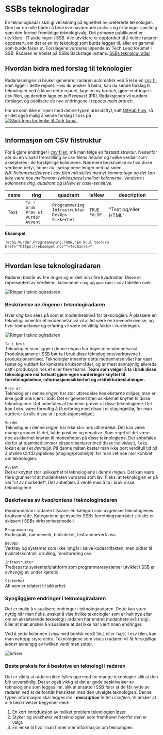 
# SSBs teknologiradar

En teknologiradar skal gi veiledning på egnethet av prefererte teknologier. Den har en rolle både i å beskrive nåværende praksis og erfaringer samtidig som den former fremtidige teknologivalg. Det primære publikumet er utviklere i IT avdelingen i SSB. Alle utviklere er oppfordret til å holde radaren oppdatert, om det er en ny teknologi som burde legges til, eller en gammel som burde fases ut. Forslagene vurderes løpende av Tech Lead forumet i SSB. Radaren er hostet på SSBs Backstage instans: [SSBs teknologiradar](https://backstage.test.ssb.cloud.nais.io/tech-radar)

## Hvordan bidra med forslag til teknologier

Radarløsningen vi bruker genererer radaren automatisk ved å lese en [*csv* fil](./teknologiradar.csv) som ligger i dette repoet. Hvis du ønsker å bidra, kan du sende forslag til teknologier ved å klone dette repoet, lage en ny *branch*, gjøre endringer i *csv* filen, og deretter lage en *pull request* (PR). Redaksjonen vil vurdere forslaget og publisere de nye endringene i repoets *main branch*.

For de som ikke er kjent med denne typen arbeidsflyt, kalt [GitHub flow](https://docs.github.com/en/get-started/quickstart/github-flow), så er det også mulig å sende forslag til oss på [<img src="https://img.shields.io/badge/Slack-4A154B?style=for-the-badge&logo=slack&logoColor=white" alt="Slack logo for lenke til #adr kanal.">](https://ssb-norge.slack.com/archives/C02NRC2V83Z)

---

## Informasjon om CSV filstruktur

For å gjøre endringer i [*csv* filen]("./teknologiradar.csv"), må man følge en fastsatt struktur. Nedenfor ser du en visuell fremstilling av *csv* filens *header* og hvilke verdier som aksepteres i de forskjellige kolonnene. Nærmere beskrivelse av hva disse verdiene betyr, finner du i seksjonene lenger ned på siden. \
*NB: Kolonnene/feltene i csv filen må skilles med et komma tegn og det kan ikke være noe mellomrom (whitespace) mellom kolonnene. Verdiene i kolonnene ring, quadrant og isNew er case-sensitive.*

| name 	| ring 	| quadrant 	| isNew 	| description 	|
|-------|-------|-----------|---------|---------------|
|Text |`Ta i bruk`<br />`Prøv ut`<br />`Vurder`<br />`Avvent`|`Programmering`<br />`Infrastruktur`<br />`DevOps`<br />`Sikkerhet`|`TRUE`<br />`FALSE`|"Text og/eller HTML"|

**Eksempel:**

```csv
Tech1,Vurder,Programmering,TRUE,"En kuul tech!<a href=""https://eksempel.no/"">Tech1</a>"
```

---

## Hvordan lese teknologiradaren

Radaren består av fire ringer og er delt inn i fire kvadranter. Disse er representert av verdiene i kolonnene `ring` og `quadrant` i *csv* tabellen over.

![Ringer i teknologiradaren](./radar.png)

### Beskrivelse av *ringene* i teknologiradaren

Hver *ring* kan sees på som et modenhetsnivå for teknologien. Å plassere en teknologi innenfor et modenhetsnivå vil alltid være en krevende øvelse, og hvor kompetanse og erfaring vil være en viktig faktor i vurderingen.

![Ringer i teknologiradaren](./rings.png)

`Ta i bruk` \
Teknologier som ligger i denne *ringen* har høyeste modenhetsnivå. Produktteamene i SSB bør ta i bruk disse teknologiene/verktøyene i produksjonsmiljøet. Teknologier innenfor dette modenhetsnivået har vært testet og vurdert for konkrete bruksområder, og er mest sannsynlig allerede satt i produksjon hos et eller flere teams. **Team som velger å ta i bruk disse teknologiene må fortsatt gjøre egne vurderinger knyttet til forretningsbehov, informasjonssikkerhet og arkitekturbeslutninger.**

`Prøv ut` \
Teknologier i denne *ringen* har stor utbredelse hos eksterne miljøer, men er ikke godt nok kjent i SSB. Det er generelt liten usikkerhet knyttet til disse teknologiene. Det anbefales at teamene prøver ut disse teknologiene. Det kan f.eks. være fornuftig å få erfaring med disse i et stagingmiljø, før man vurderer å rulle disse ut i produksjonsmiljøet.

`Vurder` \
Teknologier i denne *ringen* har ikke stor nok utbredelse. Det kan være mange grunner til det, både positive og negative. Som regel vil det være noe usikkerhet knyttet til modenheten på disse teknologiene. Det anbefales derfor at teammedlemmer eksperimenterer med disse individuelt, f.eks. lokalt eller i et *devmiljø*. På denne måten kaster man ikke bort verdifull tid  på å utvikle CI/CD pipelines (staging/prodmiljø), før man vet noe mer konkret om teknologien.

`Avvent` \
Det er knyttet stor usikkerhet til teknologiene i denne *ringen*. Det kan være flere grunner til at modenheten vurderes som lav. F.eks. at teknologien er på vei "ut av markedet". Det anbefales å vente med å ta i bruk disse teknologiene.

### Beskrivelse av *kvadrantene* i teknologiradaren

*Kvadranetene* i radaren tilsvarer en kategori som avgrenser teknologienes bruksområde. Kategoriene gjenspeiler SSBs forretningsområdet slik det er skissert i SSBs virksomhetsmodell.

`Programmering` \
Kodespråk, rammeverk, biblioteker, testrammeverk osv.

`DevOps` \
Verktøy og systemer som ikke inngår i selve kodeartifakten, men bidrar til kvalitetskontroll, utrulling, monitorering osv.

`Infrastruktur` \
Tredjeparts systemer/plattform som programvaresystemer utviklet i SSB er avhengig av under kjøretid.

`Sikkerhet` \
Alt som er relatert til sikkerhet.

### Syngliggjøre endringer i teknologiradaren

Det er mulig å visualisere endringer i teknologiradaren. Dette kan være nyttig når man f.eks. ønsker å vise hvilke teknologier som er helt nye eller om en eksisterende teknologi i radaren har endret modenhetsnivå (*ring*). Eller at man ønsker å visualisere at det ikke har vært noen endringer.

Ved å sette kolonnen `isNew` med boolsk verdi `TRUE` eller `FALSE` i csv filen, kan man nettopp styre dette. Teknologiene som vises i radaren vil få forskjellige *ikoner* avhengig av hvilken verdi man setter.

![isNew](https://github.com/statisticsnorway/teknologiradar/blob/main/isNew.png)

### Beste praksis for å beskrive en teknologi i radaren

Det er viktig at radaren ikke fylles opp med for mange teknologier slik at den blir uoversiktlig. Det er også viktig at det er gode beskrivelser av teknologiene som legges inn, slik at ansatte i SSB føler at de får nytte av radaren ved at de forstår hensikten med den utvalgte teknologien. Denne typen informasjon skal legges inn i **description** feltet i *csvfilen*. Vi ønsker at alle beskrivelser begynner med:

1. En kort introduksjon av hvilket problem teknologien løser.
2. Styker og svakheter ved teknologien som fremhever hvorfor den er valgt.
3. En lenke til hvor man finner mer informasjon om teknologien.

